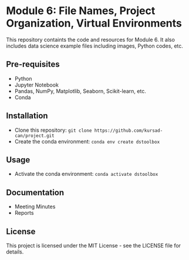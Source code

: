 # Module 6: File Names, Project Organization, Virtual Environments

This repository containts the code and resources for Module 6. It also includes data science example files including images, Python codes, etc.

## Pre-requisites
- Python
- Jupyter Notebook
- Pandas, NumPy, Matplotlib, Seaborn, Scikit-learn, etc.
- Conda

## Installation
- Clone this repository: `git clone https://github.com/kursad-can/project.git`
- Create the conda environment: `conda env create dstoolbox`

## Usage
- Activate the conda environment: `conda activate dstoolbox`

## Documentation
- Meeting Minutes
- Reports

## License
This project is licensed under the MIT License - see the LICENSE file for details.
